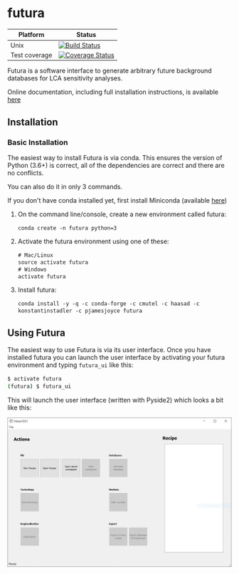 # futura

| 	Platform		| Status 		|
|---------------|---------------|
| Unix     		|  [![Build Status](https://travis-ci.com/pjamesjoyce/futura.svg?branch=master)](https://travis-ci.com/pjamesjoyce/futura) |
| Test coverage | [![Coverage Status](https://coveralls.io/repos/github/pjamesjoyce/futura/badge.svg?branch=master)](https://coveralls.io/github/pjamesjoyce/futura?branch=master) |

Futura is a software interface to generate arbitrary future background databases for LCA sensitivity analyses.

Online documentation, including full installation instructions, is available [here](http://futura.readthedocs.io)


## Installation

### Basic Installation

The easiest way to install Futura is via conda. This ensures the version of Python (3.6+) is correct,
all of the dependencies are correct and there are no conflicts.

You can also do it in only 3 commands.

If you don't have conda installed yet, first install Miniconda (available [here](https://conda.io/miniconda.html))

1) On the command line/console, create a new environment called futura:
    ```
    conda create -n futura python=3
    ```

2) Activate the futura environment using one of these:
    ```
    # Mac/Linux
    source activate futura
    # Windows
    activate futura
    ```

3) Install futura:
    ```
    conda install -y -q -c conda-forge -c cmutel -c haasad -c konstantinstadler -c pjamesjoyce futura
    ```
    
## Using Futura

The easiest way to use Futura is via its user interface. Once you have installed futura you can launch the user
interface by activating your futura environment and typing `futura_ui` like this:

```bash
$ activate futura
(futura) $ futura_ui
```

This will launch the user interface (written with Pyside2) which looks a bit like this:

![Futura UI](docs/_static/futura_ui.jpg)